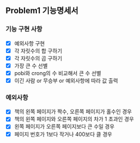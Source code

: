 ## Problem1 기능명세서
### 기능 구현 사항
- [x] 예외사항 구현
- [x] 각 자릿수의 합 구하기
- [x] 각 자릿수의 곱 구하기
- [x] 가장 큰 수 선별
- [x] pobi와 crong의 수 비교해서 큰 수 선별
- [x] 이긴 사람 or 무승부 or 예외사항에 따라 값 출력
### 예외사항
- [x] 책의 왼쪽 페이지가 짝수, 오른쪽 페이지가 홀수인 경우
- [x] 책의 왼쪽 페이지와 오른쪽 페이지의 차가 1 초과인 경우
- [x] 왼쪽 페이지가 오른쪽 페이지보다 큰 수일 경우
- [x] 페이지 번호가 1보다 작거나 400보다 클 경우
